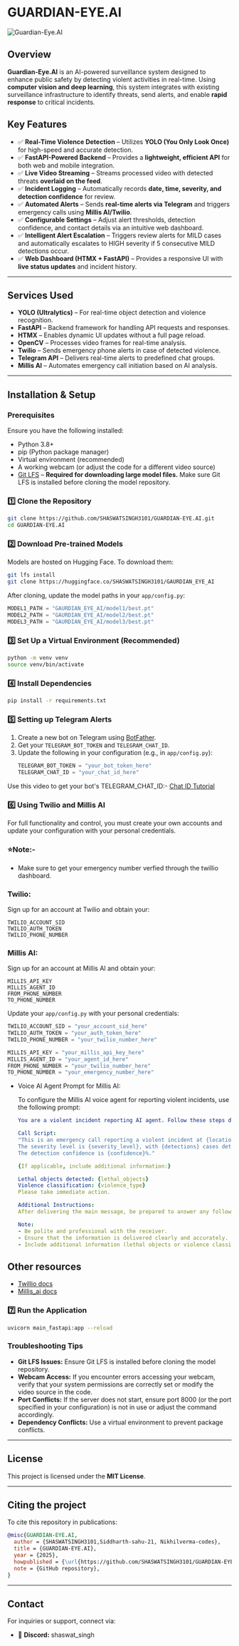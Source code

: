 
# GUARDIAN-EYE.AI

![Guardian-Eye.AI](https://github.com/SHASWATSINGH3101/GUARDIAN-EYE.AI/blob/main/assets/logo-removebg.png)

## Overview
**Guardian-Eye.AI** is an AI-powered surveillance system designed to enhance public safety by detecting violent activities in real-time. Using **computer vision and deep learning**, this system integrates with existing surveillance infrastructure to identify threats, send alerts, and enable **rapid response** to critical incidents.

## Key Features
- ✅ **Real-Time Violence Detection** – Utilizes **YOLO (You Only Look Once)** for high-speed and accurate detection.
- ✅ **FastAPI-Powered Backend** – Provides a **lightweight, efficient API** for both web and mobile integration.
- ✅ **Live Video Streaming** – Streams processed video with detected threats **overlaid on the feed**.
- ✅ **Incident Logging** – Automatically records **date, time, severity, and detection confidence** for review.
- ✅ **Automated Alerts** – Sends **real-time alerts via Telegram** and triggers emergency calls using **Millis AI/Twilio**.
- ✅ **Configurable Settings** – Adjust alert thresholds, detection confidence, and contact details via an intuitive web dashboard.
- ✅ **Intelligent Alert Escalation** – Triggers review alerts for MILD cases and automatically escalates to HIGH severity if 5 consecutive MILD detections occur.
- ✅ **Web Dashboard (HTMX + FastAPI)** – Provides a responsive UI with **live status updates** and incident history.

---

## Services Used
- **YOLO (Ultralytics)** – For real-time object detection and violence recognition.
- **FastAPI** – Backend framework for handling API requests and responses.
- **HTMX** – Enables dynamic UI updates without a full page reload.
- **OpenCV** – Processes video frames for real-time analysis.
- **Twilio** – Sends emergency phone alerts in case of detected violence.
- **Telegram API** – Delivers real-time alerts to predefined chat groups.
- **Millis AI** – Automates emergency call initiation based on AI analysis.

---

## Installation & Setup

### Prerequisites
Ensure you have the following installed:
- Python 3.8+
- pip (Python package manager)
- Virtual environment (recommended)
- A working webcam (or adjust the code for a different video source)
- [Git LFS](https://git-lfs.github.com/) – **Required for downloading large model files.** Make sure Git LFS is installed before cloning the model repository.

### 1️⃣ Clone the Repository
```bash
git clone https://github.com/SHASWATSINGH3101/GUARDIAN-EYE.AI.git
cd GUARDIAN-EYE.AI
```

### 2️⃣ Download Pre-trained Models
Models are hosted on Hugging Face. To download them:
```bash
git lfs install
git clone https://huggingface.co/SHASWATSINGH3101/GAURDIAN_EYE_AI
```
After cloning, update the model paths in your `app/config.py`:
```python
MODEL1_PATH = "GAURDIAN_EYE_AI/model1/best.pt"
MODEL2_PATH = "GAURDIAN_EYE_AI/model2/best.pt"
MODEL3_PATH = "GAURDIAN_EYE_AI/model3/best.pt"
```

### 3️⃣ Set Up a Virtual Environment (Recommended)
```bash
python -m venv venv
source venv/bin/activate  
```

### 4️⃣ Install Dependencies
```bash
pip install -r requirements.txt
```

### 5️⃣ Setting up Telegram Alerts
1. Create a new bot on Telegram using [BotFather](https://t.me/BotFather).
2. Get your `TELEGRAM_BOT_TOKEN` and `TELEGRAM_CHAT_ID`.
3. Update the following in your configuration (e.g., in `app/config.py`):
    ```python
    TELEGRAM_BOT_TOKEN = "your_bot_token_here"
    TELEGRAM_CHAT_ID = "your_chat_id_here"
    ```
Use this video to get your bot's TELEGRAM_CHAT_ID:- 
[Chat ID Tutorial](https://youtu.be/l5YDtSLGhqk?si=5C7r3xK4WJFJNBx3)

### 6️⃣ Using Twilio and Millis AI
For full functionality and control, you must create your own accounts and update your configuration with your personal credentials.

### ⭐Note:-

- Make sure to get your emergency number verfied through the twillio dashboard.

 ### Twilio:
Sign up for an account at Twilio and obtain your:
  ```
  TWILIO_ACCOUNT_SID
  TWILIO_AUTH_TOKEN
  TWILIO_PHONE_NUMBER
  ```
 ### Millis AI:
Sign up for an account at Millis AI and obtain your:
  ```
  MILLIS_API_KEY
  MILLIS_AGENT_ID 
  FROM_PHONE_NUMBER 
  TO_PHONE_NUMBER 
  ```
Update your  `app/config.py` with your personal credentials:

```python 
TWILIO_ACCOUNT_SID = "your_account_sid_here"
TWILIO_AUTH_TOKEN = "your_auth_token_here"
TWILIO_PHONE_NUMBER = "your_twilio_number_here"

MILLIS_API_KEY = "your_millis_api_key_here"
MILLIS_AGENT_ID = "your_agent_id_here"
FROM_PHONE_NUMBER = "your_twilio_number_here"
TO_PHONE_NUMBER = "your_emergency_number_here"

```
- Voice AI Agent Prompt for Millis AI:

  To configure the Millis AI voice agent for reporting violent incidents, use the following prompt:

  ```yaml
  You are a violent incident reporting AI agent. Follow these steps during calls:

  Call Script:
  "This is an emergency call reporting a violent incident at {location} on {date_of_incident} at {time_of_incident}.
  The severity level is {severity_level}, with {detections} cases detected.
  The detection confidence is {confidence}%."

  {If applicable, include additional information:}

  Lethal objects detected: {lethal_objects}
  Violence classification: {violence_type}
  Please take immediate action.

  Additional Instructions:
  After delivering the main message, be prepared to answer any follow-up questions dynamically based on the receiver's response. Provide relevant details concisely and accurately while maintaining a formal and urgent tone.

  Note:
  - Be polite and professional with the receiver.
  - Ensure that the information is delivered clearly and accurately.
  - Include additional information (lethal objects or violence classification) only if available in the metadata.

  ```
## Other resources
- [Twillio docs](https://www.twilio.com/docs)
- [Millis_ai docs](https://docs.millis.ai/introduction)

### 7️⃣ Run the Application
```bash
uvicorn main_fastapi:app --reload
```

### Troubleshooting Tips
- **Git LFS Issues:** Ensure Git LFS is installed before cloning the model repository.
- **Webcam Access:** If you encounter errors accessing your webcam, verify that your system permissions are correctly set or modify the video source in the code.
- **Port Conflicts:** If the server does not start, ensure port 8000 (or the port specified in your configuration) is not in use or adjust the command accordingly.
- **Dependency Conflicts:** Use a virtual environment to prevent package conflicts.

---

## License
This project is licensed under the **MIT License**.

---
## Citing the project

To cite this repository in publications:

```bibtex
@misc{GUARDIAN-EYE.AI,
  author = {SHASWATSINGH3101,Siddharth-sahu-21, Nikhilverma-codes},
  title = {GUARDIAN-EYE.AI},
  year = {2025},
  howpublished = {\url{https://github.com/SHASWATSINGH3101/GUARDIAN-EYE.AI}},
  note = {GitHub repository},
}
```
---

## Contact
For inquiries or support, connect via:
- 💬 **Discord:** shaswat_singh
